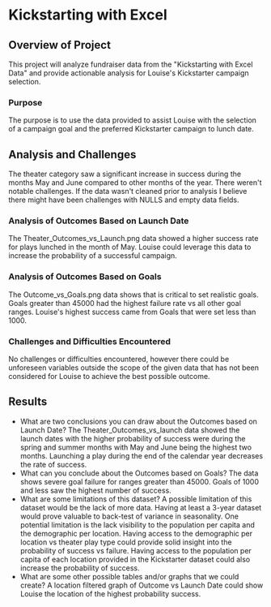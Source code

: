 # Kickstarting with Excel

## Overview of Project
This project will analyze fundraiser data from the "Kickstarting with Excel Data" and provide actionable analysis for Louise's Kickstarter campaign selection.
### Purpose
The purpose is to use the data provided to assist Louise with the selection of a campaign goal and the preferred Kickstarter campaign to lunch date.
## Analysis and Challenges
The theater category saw a significant increase in success during the months May and June compared to other months of the year. There weren't notable challenges. If the data wasn't cleaned prior to analysis I believe there might have been challenges with NULLS and empty data fields.
### Analysis of Outcomes Based on Launch Date
The Theater_Outcomes_vs_Launch.png data showed a higher success rate for plays lunched in the month of May. Louise could leverage this data to increase the probability of a successful campaign.
### Analysis of Outcomes Based on Goals
The Outcome_vs_Goals.png data shows that is critical to set realistic goals. Goals greater than 45000 had the highest failure rate vs all other goal ranges. Louise's highest success came from Goals that were set less than 1000.
### Challenges and Difficulties Encountered
No challenges or difficulties encountered, however there could be unforeseen variables outside the scope of the given data that has not been considered for Louise to achieve the best possible outcome.
## Results

- What are two conclusions you can draw about the Outcomes based on Launch Date?
The Theater_Outcomes_vs_launch data showed the launch dates with the higher probability of success were during the spring and summer months with May and June being the highest two months. Launching a play during the end of the calendar year decreases the rate of success.
- What can you conclude about the Outcomes based on Goals?
The data shows severe goal failure for ranges greater than 45000. Goals of 1000 and less saw the highest number of success.
- What are some limitations of this dataset?
A possible limitation of this dataset would be the lack of more data. Having at least a 3-year dataset would prove valuable to back-test of variance in seasonality.
One potential limitation is the lack visibility to the population per capita and the demographic per location. Having access to the demographic per location vs theater play type could provide solid insight into the probability of success vs failure. Having access to the population per capita of each location provided in the Kickstarter dataset could also increase the probability of success.
- What are some other possible tables and/or graphs that we could create?
A location filtered graph of Outcome vs Launch Date could show Louise the location of the highest probability success.
